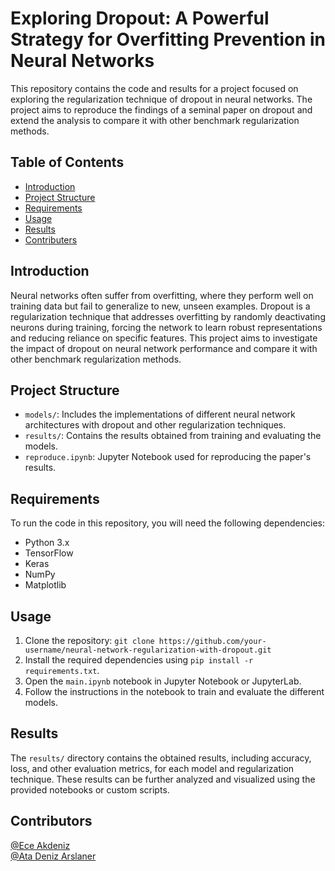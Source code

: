 # Exploring Dropout: A Powerful Strategy for Overfitting Prevention in Neural Networks

This repository contains the code and results for a project focused on exploring the regularization technique of dropout in neural networks. The project aims to reproduce the findings of a seminal paper on dropout and extend the analysis to compare it with other benchmark regularization methods.

## Table of Contents
- [Introduction](#introduction)
- [Project Structure](#project-structure)
- [Requirements](#requirements)
- [Usage](#usage)
- [Results](#results)
- [Contributers](#contributers)

## Introduction
Neural networks often suffer from overfitting, where they perform well on training data but fail to generalize to new, unseen examples. Dropout is a regularization technique that addresses overfitting by randomly deactivating neurons during training, forcing the network to learn robust representations and reducing reliance on specific features. This project aims to investigate the impact of dropout on neural network performance and compare it with other benchmark regularization methods.

## Project Structure
- `models/`: Includes the implementations of different neural network architectures with dropout and other regularization techniques.
- `results/`: Contains the results obtained from training and evaluating the models.
- `reproduce.ipynb`: Jupyter Notebook used for reproducing the paper's results.

## Requirements
To run the code in this repository, you will need the following dependencies:
- Python 3.x
- TensorFlow
- Keras
- NumPy
- Matplotlib

## Usage
1. Clone the repository: `git clone https://github.com/your-username/neural-network-regularization-with-dropout.git`
2. Install the required dependencies using `pip install -r requirements.txt`.
3. Open the `main.ipynb` notebook in Jupyter Notebook or JupyterLab.
4. Follow the instructions in the notebook to train and evaluate the different models.

## Results
The `results/` directory contains the obtained results, including accuracy, loss, and other evaluation metrics, for each model and regularization technique. These results can be further analyzed and visualized using the provided notebooks or custom scripts.

## Contributors
[@Ece Akdeniz](https://github.com/ece-akdeniz) <br>
[@Ata Deniz Arslaner](https://github.com/ataarslaner)
